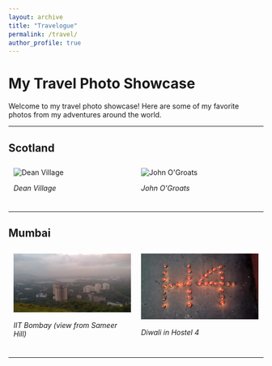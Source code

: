 ```yaml
---
layout: archive
title: "Travelogue"
permalink: /travel/
author_profile: true
---
```


# My Travel Photo Showcase

Welcome to my travel photo showcase! Here are some of my favorite photos from my adventures around the world.

---

## Scotland
<div style="display: flex; flex-wrap: wrap;">
  <div style="flex: 1; margin: 10px;">
    <img src="images/scot1.heic" alt="Dean Village" style="max-width: 100%;">
    <p><em>Dean Village</em></p>
  </div>
  <div style="flex: 1; margin: 10px;">
    <img src="images/scot2.heic.jpg" alt="John O'Groats" style="max-width: 100%;">
    <p><em>John O'Groats</em></p>
  </div>
</div>

---

## Mumbai
<div style="display: flex; flex-wrap: wrap;">
  <div style="flex: 1; margin: 10px;">
    <img src="images/mum1.jpeg" alt="IIT Bombay from Sameer Hill" style="max-width: 100%;">
    <p><em>IIT Bombay (view from Sameer Hill)</em></p>
  </div>
  <div style="flex: 1; margin: 10px;">
    <img src="images/mum2.jpg" alt="Hostel 4 Diwali" style="max-width: 100%;">
    <p><em>Diwali in Hostel 4</em></p>
  </div>
</div>

---
